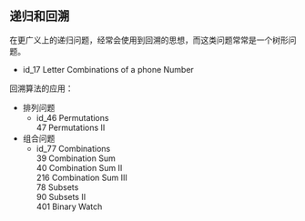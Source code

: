 ## 递归和回溯

在更广义上的递归问题，经常会使用到回溯的思想，而这类问题常常是一个树形问题。
- id_17 Letter Combinations of a phone Number

回溯算法的应用：
- 排列问题
    - id_46 Permutations  
    47 Permutations II
- 组合问题
    - id_77 Combinations  
    39 Combination Sum  
    40 Combination Sum II  
    216 Combination Sum III  
    78 Subsets  
    90 Subsets II  
    401 Binary Watch